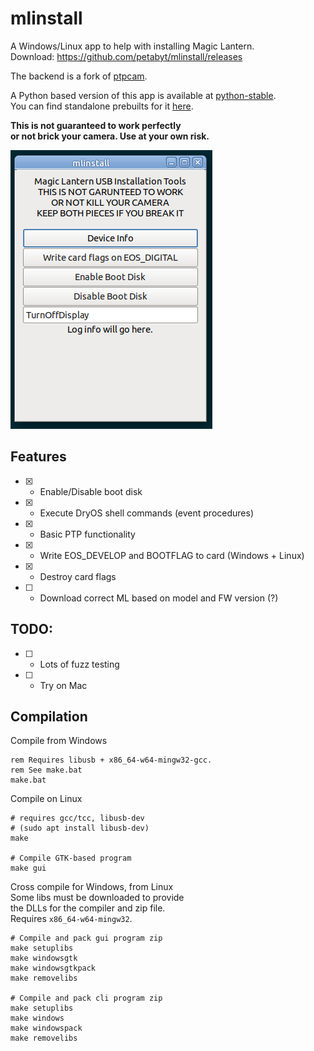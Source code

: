 # mlinstall
A Windows/Linux app to help with installing Magic Lantern.  
Download: https://github.com/petabyt/mlinstall/releases  

The backend is a fork of [ptpcam](https://github.com/reticulatedpines/magiclantern_simplified/tree/dev/contrib/ptpcam).  

A Python based version of this app is available at [python-stable](https://github.com/petabyt/mlinstall/tree/python-stable).  
You can find standalone prebuilts for it [here](https://github.com/petabyt/mlinstall/releases/tag/0.1.0).

**This is not guaranteed to work perfectly  
or not brick your camera. Use at your own risk.**  

![screenshot](screenshot.png)

## Features
- [x] - Enable/Disable boot disk
- [x] - Execute DryOS shell commands (event procedures)
- [x] - Basic PTP functionality
- [x] - Write EOS_DEVELOP and BOOTFLAG to card (Windows + Linux)
- [x] - Destroy card flags
- [ ] - Download correct ML based on model and FW version (?)

## TODO:
- [ ] - Lots of fuzz testing
- [ ] - Try on Mac

## Compilation
Compile from Windows  
```
rem Requires libusb + x86_64-w64-mingw32-gcc.
rem See make.bat
make.bat
```

Compile on Linux  
```
# requires gcc/tcc, libusb-dev
# (sudo apt install libusb-dev)
make

# Compile GTK-based program
make gui
```

Cross compile for Windows, from Linux  
Some libs must be downloaded to provide  
the DLLs for the compiler and zip file.  
Requires `x86_64-w64-mingw32`.  
```
# Compile and pack gui program zip
make setuplibs
make windowsgtk
make windowsgtkpack
make removelibs

# Compile and pack cli program zip
make setuplibs
make windows
make windowspack
make removelibs
```

